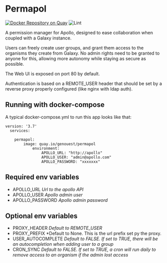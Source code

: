 # Permapol

[![Docker Repository on Quay](https://quay.io/repository/genouest/permapol/status "Docker Repository on Quay")](https://quay.io/repository/genouest/permapol) ![Lint](https://github.com/genouest/permapol/workflows/Lint/badge.svg)

A permission manager for Apollo, designed to ease collaboration when coupled with a Galaxy instance.

Users can freely create user groups, and grant them access to the organisms they create from Galaxy. No admin rights need to be granted to anyone for this, allowing more autonomy while staying as secure as possible.

The Web UI is exposed on port 80 by default.

Authentication is based on a REMOTE_USER header that should be set by a reverse proxy properly configured (like nginx with ldap auth).

## Running with docker-compose

A typical docker-compose.yml to run this app looks like that:

```
version: '3.7'
  services:

    permapol:
    	image: quay.io/genouest/permapol
            environment:
                APOLLO_URL: "http://apollo"
                APOLLO_USER: "admin@apollo.com"
                APOLLO_PASSWORD: "xxxxxxx"
```

## Required env variables

* APOLLO_URL *Url to the apollo API*
* APOLLO_USER *Apollo admin user*
* APOLLO_PASSWORD *Apollo admin password*

## Optional env variables

* PROXY_HEADER *Default to REMOTE_USER*
* PROXY_PREFIX *Default to None. This is the url prefix set py the proxy.
* USER_AUTOCOMPLETE *Default to FALSE. If set to TRUE, there will be an autocompletion when adding user to a group*
* CRON_SYNC *Default to FALSE. If set to TRUE, a cron will run daily to remove access to an organism if the admin lost access*

